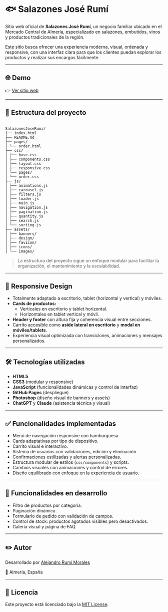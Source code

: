 # 🐟 Salazones José Rumí

Sitio web oficial de **Salazones José Rumí**, un negocio familiar ubicado en el Mercado Central de Almería, especializado en salazones, embutidos, vinos y productos tradicionales de la región.

Este sitio busca ofrecer una experiencia moderna, visual, ordenada y responsive, con una interfaz clara para que los clientes puedan explorar los productos y realizar sus encargos fácilmente.

---

## 🌐 Demo

👉 [Ver sitio web](https://alejandrorumi-dev.github.io/SalazonesJoseRumi)

---

## 📁 Estructura del proyecto

```

SalazonesJoseRumi/
├── index.html
├── README.md
├── pages/
│ └── order.html
├── css/
│ ├── base.css
│ ├── components.css
│ ├── layout.css
│ ├── responsive.css
│ └── pages/
│ └── order.css
├── js/
│ ├── animations.js
│ ├── carousel.js
│ ├── filters.js
│ ├── loader.js
│ ├── main.js
│ ├── navigation.js
│ ├── pagination.js
│ ├── quantity.js
│ ├── search.js
│ └── sorting.js
├── assets/
│ ├── banners/
│ ├── design/
│ ├── favicon/
│ ├── icons/
│ └── images/

```

> La estructura del proyecto sigue un enfoque modular para facilitar la organización, el mantenimiento y la escalabilidad.

---

## 📱 Responsive Design

- Totalmente adaptado a escritorio, tablet (horizontal y vertical) y móviles.
- **Cards de productos:**
  - Verticales en escritorio y tablet horizontal.
  - Horizontales en tablet vertical y móvil.
- **Header y footer** con altura fija y coherencia visual entre secciones.
- Carrito accesible como **aside lateral en escritorio** y **modal en móviles/tablets**.
- Experiencia visual optimizada con transiciones, animaciones y mensajes personalizados.

---

## 🛠️ Tecnologías utilizadas

- **HTML5**
- **CSS3** (modular y responsive)
- **JavaScript** (funcionalidades dinámicas y control de interfaz)
- **GitHub Pages** (despliegue)
- **Photoshop** (diseño visual de banners y assets)
- **ChatGPT** y **Claude** (asistencia técnica y visual)

---

## ✅ Funcionalidades implementadas

- Menú de navegación responsive con hamburguesa.
- Cards adaptativas por tipo de dispositivo.
- Carrito visual e interactivo.
- Sistema de usuarios con validaciones, edición y eliminación.
- Confirmaciones estilizadas y alertas personalizadas.
- Estructura modular de estilos (`css/components`) y scripts.
- Cambios visuales con animaciones y control de errores.
- Diseño equilibrado con enfoque en la experiencia de usuario.

---

## 🔄 Funcionalidades en desarrollo

- Filtro de productos por categoría.
- Paginación dinámica.
- Formulario de pedido con validación de campos.
- Control de stock: productos agotados visibles pero desactivados.
- Galería visual y página de FAQ.

---

## ✏️ Autor

Desarrollado por [Alejandro Rumí Morales](https://github.com/alejandrorumi-dev)

📍 Almería, España

---

## 📜 Licencia

Este proyecto está licenciado bajo la [MIT License](LICENSE).

